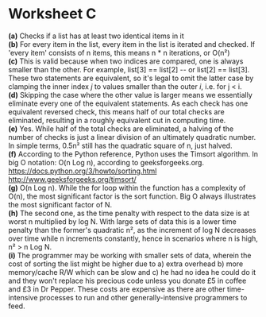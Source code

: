 # Worksheet C
**(a)** Checks if a list has at least two identical items in it  
**(b)** For every item in the list, every item in the list is iterated and checked. If 'every item' consists of n items, this means n * n iterations, or O(n²)  
**(c)** This is valid because when two indices are compared, one is always smaller than the other. For example, list[3] == list[2] -- or list[2] == list[3]. These two statements are equivalent, so it's legal to omit the latter case by clamping the inner index *j* to values smaller than the outer *i*, i.e. for j < i.  
**(d)** Skipping the case where the other value is larger means we essentially eliminate every one of the equivalent statements. As each check has one equivalent reversed check, this means half of our total checks are eliminated, resulting in a roughly equivalent cut in computing time.  
**(e)** Yes. While half of the total checks are eliminated, a halving of the number of checks is just a linear division of an ultimately quadratic number. In simple terms, 0.5n² still has the quadratic square of n, just halved.  
**(f)** According to the Python reference, Python uses the Timsort algorithm. In big O notation: O(n Log n), according to geeksforgeeks.org.  
https://docs.python.org/3/howto/sorting.html  
http://www.geeksforgeeks.org/timsort/  
**(g)** O(n Log n). While the for loop within the function has a complexity of O(n), the most significant factor is the sort function. Big O always illustrates the most significant factor of N.  
**(h)** The second one, as the time penalty with respect to the data size is at worst n multiplied by log N. With large sets of data this is a lower time penalty than the former's quadratic n², as the increment of log N decreases over time while n increments constantly, hence in scenarios where n is high, n² > n Log N.  
**(i)** The programmer may be working with smaller sets of data, wherein the cost of sorting the list might be higher due to a) extra overhead b) more memory/cache R/W which can be slow and c) he had no idea he could do it and they won't replace his precious code unless you donate £5 in coffee and £3 in Dr Pepper. These costs are expensive as there are other time-intensive processes to run and other generally-intensive programmers to feed.  
